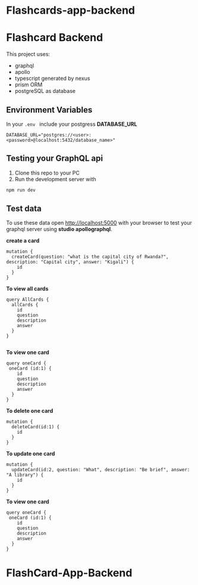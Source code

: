 # Flashcards-app-backend


# Flashcard Backend
This project uses: 
- graphql
- apollo
- typescript generated by nexus
- prism ORM
- postgreSQL as database

## Environment Variables
In your `.env `  include your postgress **DATABASE_URL**

`DATABASE_URL="postgres://<user>:<password>@localhost:5432/database_name>"
`
## Testing your GraphQL api

1. Clone this repo to your PC
2. Run the development server with 
```bash
npm run dev
```
## Test data

To use these data open [http://localhost:5000](http://localhost:5000) with your browser to test your graphql server using **studio apollographql**.

**create a card**
```
mutation {
  createCard(question: "what is the capital city of Rwanda?", description: "Capital city", answer: "Kigali") {
    id
  }
}
```

**To view all cards**
```
query AllCards {
  allCards {
    id
    question
    description
    answer
  }
}


```
**To view one card**
```
query oneCard {
 oneCard (id:1) {
    id
    question
    description
    answer
  }
}
```

**To delete one card**
```
mutation {
  deleteCard(id:1) {
    id
  }
}
```

**To update one card**
```
mutation {
  updateCard(id:2, question: "What", description: "Be brief", answer: "A library") {
    id
  }
}
```

**To view one card**
```
query oneCard {
 oneCard (id:1) {
    id
    question
    description
    answer
  }
}
```

# FlashCard-App-Backend
